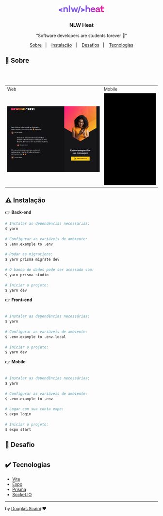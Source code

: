 <h1 align="center"><img src="./.github/logo.svg" width="150px"/></h1>

<h3 align="center">NLW Heat</h3>

<p align="center">“Software developers are students forever 🧠”</p>

<p align="center">
  <a href="#about">Sobre</a>&nbsp;&nbsp;&nbsp;|&nbsp;&nbsp;&nbsp;
  <a href="#install">Instalação</a>&nbsp;&nbsp;&nbsp;|&nbsp;&nbsp;&nbsp;
  <a href="#challenge">Desafios</a>&nbsp;&nbsp;&nbsp;|&nbsp;&nbsp;&nbsp;
  <a href="#technologies">Tecnologias</a>
</p>

## :speech_balloon: Sobre <a name="about"></a>

> #

<br />
<table>
  <tr>
    <td colspan="1">Web</td>
    <td colspan="1">Mobile</td>
  </tr>
  <tr>
    <td><img src="./.github/nlwheat.gif" width="100%" /></td></td>
    <td><img src="./.github/mobile.gif" width="100%" height="90%" /></td></td>
  </tr>
</table>

## :warning: Instalação <a name="install"></a>

👉 **Back-end**

```bash
# Instalar as dependências necessárias:
$ yarn

# Configurar as variáveis de ambiente:
$ .env.example to .env

# Rodar as migrations:
$ yarn prisma migrate dev

# O banco de dados pode ser acessado com:
$ yarn prisma studio

# Iniciar o projeto:
$ yarn dev

```

👉 **Front-end**

```bash

# Instalar as dependências necessárias:
$ yarn

# Configurar as variáveis de ambiente:
$ .env.example to .env.local

# Iniciar o projeto:
$ yarn dev
```

👉 **Mobile**

```bash

# Instalar as dependências necessárias:
$ yarn

# Configurar as variáveis de ambiente:
$ .env.example to .env

# Logar com sua conta expo:
$ expo login

# Iniciar o projeto:
$ expo start
```

## :triangular_flag_on_post: Desafio <a name="challenge"></a>

> #

## :heavy_check_mark: Tecnologias <a name="technologies"></a>

- [Vite](https://vitejs.dev/)
- [Expo](https://expo.dev/)
- [Prisma](https://www.prisma.io/)
- [Socket.IO](https://socket.io/)

---

by [Douglas Scaini](https://www.github.com/douglasscaini) ❤️
